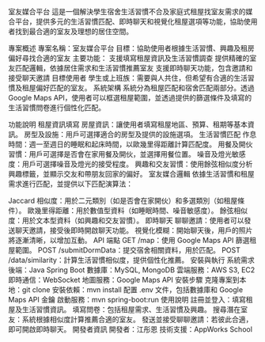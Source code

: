 室友媒合平台
這是一個解決學生宿舍生活習慣不合及家庭式租屋找室友需求的媒合平台，提供多元的生活習慣匹配、即時聊天和視覺化租屋選項等功能，協助使用者找到最合適的室友及理想的居住空間。

專案概述
專案名稱：室友媒合平台
目標：協助使用者根據生活習慣、興趣及租房偏好尋找合適的室友
主要功能：
支援填寫租屋資訊及生活習慣調查
提供精確的室友匹配邏輯，依據居住需求和生活習慣推薦室友
支援即時聊天功能，包含邀請和接受聊天邀請
目標使用者
學生或上班族：需要與人共住，但希望有合適的生活習慣及租屋偏好匹配的室友。
系統架構
系統分為租屋匹配和宿舍匹配兩部分。透過 Google Maps API，使用者可以框選租屋範圍，並透過提供的篩選條件及填寫的生活習慣問卷進行個性化匹配。

功能說明
租屋資訊填寫
房屋資訊：讓使用者填寫租屋地區、預算、租期等基本資訊。
房型及設施：用戶可選擇適合的房型及提供的設施選項。
生活習慣匹配
作息時間：週一至週日的睡眠和起床時間，以歐幾里得距離計算匹配度。
用餐及開伙習慣：用戶可選擇是否會在家用餐及開伙，並選擇用餐位置。
噪音及燈光敏感度：用戶可選擇噪音及燈光的接受程度。
興趣和交友習慣：使用餘弦相似度分析興趣標籤，並顯示交友和帶朋友回家的偏好。
室友媒合邏輯
依據生活習慣和租屋需求進行匹配，並提供以下匹配演算法：

Jaccard 相似度：用於二元類別（如是否會在家開伙）和多選類別（如租屋條件）。
歐幾里得距離：用於數值型資料（如睡眠時間、噪音敏感度）。
餘弦相似度：用於文本型資料（如興趣和交友習慣）。
即時聊天
聊聊邀請：使用者可以發送聊天邀請，接受後即時開啟聊天功能。
視覺化模糊：開始聊天後，用戶的照片將逐漸清晰，以增加互動。
API 端點
GET /map：使用 Google Maps API 篩選租屋範圍。
POST /submitDormData：提交宿舍相關資料，用於匹配。
POST /data/similarity：計算生活習慣相似度，提供個性化推薦。
安裝與執行
系統需求
後端：Java Spring Boot
數據庫：MySQL, MongoDB
雲端服務：AWS S3, EC2
即時通信：WebSocket
地圖服務：Google Maps API
安裝步驟
克隆專案到本地：git clone <repository-url>
安裝依賴：mvn install
配置 .env 文件，包括數據庫和 Google Maps API 金鑰
啟動服務：mvn spring-boot:run
使用說明
註冊並登入：填寫租屋及生活習慣資訊。
填寫問卷：包括租屋需求、生活習慣及興趣。
搜尋潛在室友：系統根據相似度計算推薦合適的室友。
發送並接受聊聊邀請：若彼此合適，即可開啟即時聊天。
開發者資訊
開發者：江彤恩
技術支援：AppWorks School
